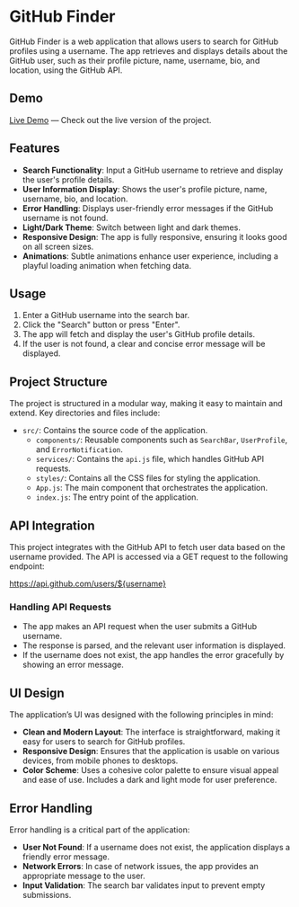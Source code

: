 # GitHub Finder

GitHub Finder is a web application that allows users to search for GitHub profiles using a username. The app retrieves and displays details about the GitHub user, such as their profile picture, name, username, bio, and location, using the GitHub API.

## Demo

[Live Demo](#) — Check out the live version of the project.

## Features

- **Search Functionality**: Input a GitHub username to retrieve and display the user's profile details.
- **User Information Display**: Shows the user's profile picture, name, username, bio, and location.
- **Error Handling**: Displays user-friendly error messages if the GitHub username is not found.
- **Light/Dark Theme**: Switch between light and dark themes.
- **Responsive Design**: The app is fully responsive, ensuring it looks good on all screen sizes.
- **Animations**: Subtle animations enhance user experience, including a playful loading animation when fetching data.

## Usage

1. Enter a GitHub username into the search bar.
2. Click the "Search" button or press "Enter".
3. The app will fetch and display the user's GitHub profile details.
4. If the user is not found, a clear and concise error message will be displayed.

## Project Structure

The project is structured in a modular way, making it easy to maintain and extend. Key directories and files include:

- `src/`: Contains the source code of the application.
  - `components/`: Reusable components such as `SearchBar`, `UserProfile`, and `ErrorNotification`.
  - `services/`: Contains the `api.js` file, which handles GitHub API requests.
  - `styles/`: Contains all the CSS files for styling the application.
  - `App.js`: The main component that orchestrates the application.
  - `index.js`: The entry point of the application.

## API Integration

This project integrates with the GitHub API to fetch user data based on the username provided. The API is accessed via a GET request to the following endpoint:

https://api.github.com/users/${username}


### Handling API Requests

- The app makes an API request when the user submits a GitHub username.
- The response is parsed, and the relevant user information is displayed.
- If the username does not exist, the app handles the error gracefully by showing an error message.

## UI Design

The application’s UI was designed with the following principles in mind:

- **Clean and Modern Layout**: The interface is straightforward, making it easy for users to search for GitHub profiles.
- **Responsive Design**: Ensures that the application is usable on various devices, from mobile phones to desktops.
- **Color Scheme**: Uses a cohesive color palette to ensure visual appeal and ease of use. Includes a dark and light mode for user preference.

## Error Handling

Error handling is a critical part of the application:

- **User Not Found**: If a username does not exist, the application displays a friendly error message.
- **Network Errors**: In case of network issues, the app provides an appropriate message to the user.
- **Input Validation**: The search bar validates input to prevent empty submissions.
